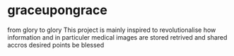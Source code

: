 # graceupongrace
from glory to glory
This project is mainly inspired to revolutionalise how information and in particuler medical images are stored retrived and shared accros desired points
be blessed
